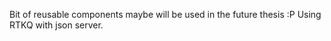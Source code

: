 Bit of reusable components maybe will be used in the future thesis :P Using RTKQ with json server. 
